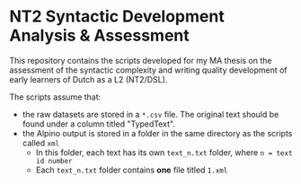 # NT2 Syntactic Development Analysis & Assessment

This repository contains the scripts developed for my MA thesis on the assessment of the syntactic complexity and writing quality development of early learners of Dutch as a L2 (NT2/DSL).

The scripts assume that:
  * the raw datasets are stored in a `*.csv` file. The original text should be found under a column titled "TypedText".
  * the Alpino output is stored in a folder in the same directory as the scripts called `xml`
    - In this folder, each text has its own `text_n.txt` folder, where `n = text id number`
    - Each `text_n.txt` folder contains __one__ file titled `1.xml`
